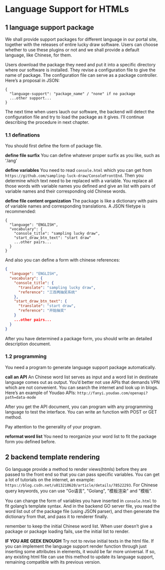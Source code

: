 # Language Support for HTMLs

## 1 language support package

We shall provide support packages for different language in our portal site, together with the releases of entire lucky draw software. Users can choose whether to use these plugins or not and we shall provide a default language, like Chinese, for them. 

Users download the package they need and put it into a specific directory where our software is installed. They revise a configuration file to give the name of package. The configuration file can serve as a package controller. Here’s a proposal in JSON:
```plain
{
  "language-support": "package_name" / "none" if no package
  ...other support...
}
```
The next time when users lauch our software, the backend will detect the configuration file and try to load the package as it gives. I’ll continue describing the procedure in next chapter.

### 1.1 definations

You should first define the form of package file.

**define file surfix**
You can define whatever proper surfix as you like, such as ‘.lang’

**define variables**
You need to read `console.html` which you can get from `https://github.com/sampling-luck-draw/ConsoleFrontEnd`. Then you determine which text need to be replaced with a variable. You replace all those words with variable names you defined and give an list with pairs of variable names and their corresponding old Chinese words.

**define file content organization**
The package is like a dictionary with pairs of variable names and corresponding translations. A JSON filetype is  recommended:
```plain
{
  "language": "ENGLISH",
  "vocabulary": {
    "console_title": "sampling lucky draw",
    "start_draw_btn_text": "start draw"
    ...other pairs...
  }
}
```
And also you can define a form with chinese references:
```json
{
  "language": "ENGLISH",
  "vocabulary": {
    "console_title": {
      "translate": "sampling lucky draw",
      "reference": "三百两抽奖系统"
    },
    "start_draw_btn_text": {
      "translate": "start draw",
      "reference": "开始抽奖"
    }
    ...other pairs...
  }
}
```
After you have determined a package form, you should write an detailed description document.
### 1.2 programming
You need a program to generate language support package automatically. 

**call an API**
An Chinese word list serves as input and a word list in destinate language comes out as output. You’d better not use APIs that demands VPN which are not convenient. You can search the internet and look up in blogs. Here’s an example of Youdao APIs: `http://fanyi.youdao.com/openapi?path=data-mode`

After you get the API document, you can program with any programming language to test the interface. You can write an function with POST or GET method.

Pay attention to the generality of your program.

**reformat word list**
You need to reorganize your word list to fit the package form you defined before.

## 2 backend template rendering

Go language provide a method to render views(htmls) before they are passed to the front end so that you can pass specific variables. You can get a lot of tutorials on the internet, an example: `https://blog.csdn.net/u013210620/article/details/78522293`. For Chinese query keywords, you can use "Go语言", "Golang", "模板渲染" and "模板".

You can change the form of variables you have inserted in `console.html` to fit golang’s template syntax. And in the backend GO server file, you read the word list out of the package file (using JSON parser), and then generate the dictionary from that, and pass it to renderer finally.

remember to keep the initial Chinese word list. When user doesn’t give a package or package loading fails, use the initial list to render.

**IF YOU ARE GEEK ENOUGH**
Try not to revise initial texts in the html file. If you can implement the language support render function through just inserting some attributes in elements, it would be far more universal. If so, any existing html file can use this method to update its language support, remaining compatible with its previous version.